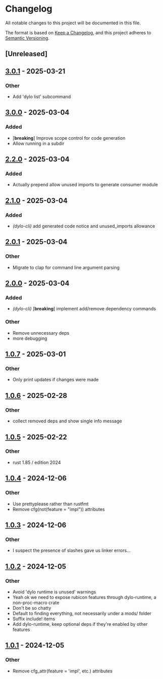 # Changelog

All notable changes to this project will be documented in this file.

The format is based on [Keep a Changelog](https://keepachangelog.com/en/1.0.0/),
and this project adheres to [Semantic Versioning](https://semver.org/spec/v2.0.0.html).

## [Unreleased]

## [3.0.1](https://github.com/bearcove/dylo/compare/dylo-cli-v3.0.0...dylo-cli-v3.0.1) - 2025-03-21

### Other

- Add 'dylo list' subcommand

## [3.0.0](https://github.com/bearcove/dylo/compare/dylo-cli-v2.2.0...dylo-cli-v3.0.0) - 2025-03-04

### Added

- [**breaking**] Improve scope control for code generation
- Allow running in a subdir

## [2.2.0](https://github.com/bearcove/dylo/compare/dylo-cli-v2.1.0...dylo-cli-v2.2.0) - 2025-03-04

### Added

- Actually prepend allow unused imports to generate consumer module

## [2.1.0](https://github.com/bearcove/dylo/compare/dylo-cli-v2.0.1...dylo-cli-v2.1.0) - 2025-03-04

### Added

- *(dylo-cli)* add generated code notice and unused_imports allowance

## [2.0.1](https://github.com/bearcove/dylo/compare/dylo-cli-v2.0.0...dylo-cli-v2.0.1) - 2025-03-04

### Other

- Migrate to clap for command line argument parsing

## [2.0.0](https://github.com/bearcove/dylo/compare/dylo-cli-v1.0.7...dylo-cli-v2.0.0) - 2025-03-04

### Added

- *(dylo-cli)* [**breaking**] implement add/remove dependency commands

### Other

- Remove unnecessary deps
- more debugging

## [1.0.7](https://github.com/bearcove/dylo/compare/dylo-cli-v1.0.6...dylo-cli-v1.0.7) - 2025-03-01

### Other

- Only print updates if changes were made

## [1.0.6](https://github.com/bearcove/dylo/compare/dylo-cli-v1.0.5...dylo-cli-v1.0.6) - 2025-02-28

### Other

- collect removed deps and show single info message

## [1.0.5](https://github.com/bearcove/dylo/compare/dylo-cli-v1.0.4...dylo-cli-v1.0.5) - 2025-02-22

### Other

- rust 1.85 / edition 2024

## [1.0.4](https://github.com/bearcove/dylo/compare/dylo-cli-v1.0.3...dylo-cli-v1.0.4) - 2024-12-06

### Other

- Use prettyplease rather than rustfmt
- Remove cfg(not(feature = "impl")) attributes

## [1.0.3](https://github.com/bearcove/dylo/compare/dylo-cli-v1.0.2...dylo-cli-v1.0.3) - 2024-12-06

### Other

- I suspect the presence of slashes gave us linker errors...

## [1.0.2](https://github.com/bearcove/dylo/compare/dylo-cli-v1.0.1...dylo-cli-v1.0.2) - 2024-12-05

### Other

- Avoid 'dylo runtime is unused' warnings
- Yeah ok we need to expose rubicon features through dylo-runtime, a non-proc-macro crate
- Don't be so chatty
- Default to finding everything, not necessarily under a mods/ folder
- Suffix include! items
- Add dylo-runtime, keep optional deps if they're enabled by other features

## [1.0.1](https://github.com/bearcove/dylo/compare/dylo-cli-v1.0.0...dylo-cli-v1.0.1) - 2024-12-05

### Other

- Remove cfg_attr(feature = 'impl', etc.) attributes
